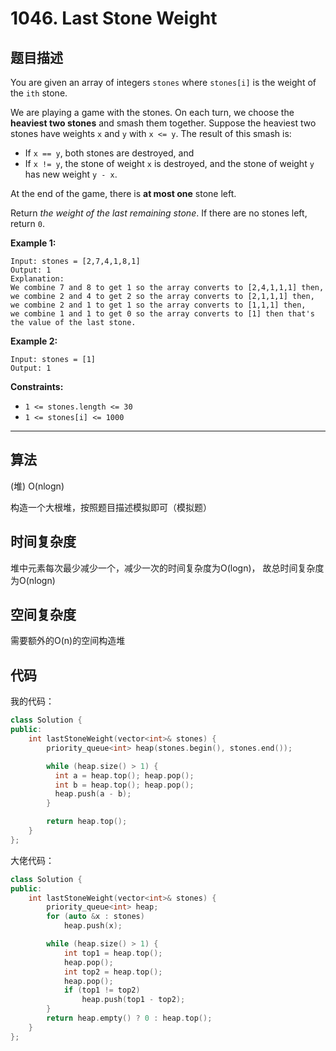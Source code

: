 # 1046. Last Stone Weight

## 题目描述

You are given an array of integers `stones` where `stones[i]` is the weight of the `ith` stone.

We are playing a game with the stones. On each turn, we choose the **heaviest two stones** and smash them together. Suppose the heaviest two stones have weights `x` and `y` with `x <= y`. The result of this smash is:

- If `x == y`, both stones are destroyed, and
- If `x != y`, the stone of weight `x` is destroyed, and the stone of weight `y` has new weight `y - x`.

At the end of the game, there is **at most one** stone left.

Return *the weight of the last remaining stone*. If there are no stones left, return `0`.

 **Example 1:**

```
Input: stones = [2,7,4,1,8,1]
Output: 1
Explanation: 
We combine 7 and 8 to get 1 so the array converts to [2,4,1,1,1] then,
we combine 2 and 4 to get 2 so the array converts to [2,1,1,1] then,
we combine 2 and 1 to get 1 so the array converts to [1,1,1] then,
we combine 1 and 1 to get 0 so the array converts to [1] then that's the value of the last stone.
```

**Example 2:**

```
Input: stones = [1]
Output: 1 
```

**Constraints:**

- `1 <= stones.length <= 30`
- `1 <= stones[i] <= 1000`

---

## 算法

(堆) O(nlogn)

构造一个大根堆，按照题目描述模拟即可（模拟题）

## 时间复杂度

堆中元素每次最少减少一个，减少一次的时间复杂度为O(logn)， 故总时间复杂度为O(nlogn)

## 空间复杂度

需要额外的O(n)的空间构造堆

## 代码

我的代码：

```cpp
class Solution {
public:
    int lastStoneWeight(vector<int>& stones) {
        priority_queue<int> heap(stones.begin(), stones.end());

        while (heap.size() > 1) {
          int a = heap.top(); heap.pop();
          int b = heap.top(); heap.pop();
          heap.push(a - b);
        }

        return heap.top();
    }
};
```

大佬代码：

```cpp
class Solution {
public:
    int lastStoneWeight(vector<int>& stones) {
        priority_queue<int> heap;
        for (auto &x : stones)
            heap.push(x);

        while (heap.size() > 1) {
            int top1 = heap.top();
            heap.pop();
            int top2 = heap.top();
            heap.pop();
            if (top1 != top2)
                heap.push(top1 - top2);
        }
        return heap.empty() ? 0 : heap.top();
    }
};
```

